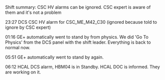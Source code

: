 Shift summary:
CSC HV alarms can be ignored. CSC expert is aware of them and it's not a problem

23:27 DCS CSC HV alarm for CSC_ME_M42_C30 (ignored because told to ignore by CSC expert)

01:16 GE+ automatically went to stand by from physics. We did 'Go To Physics' from the DCS panel with the shift leader.
Everything is back to normal now.

05:51 GE+ automatically went to stand by again.

06:12 HCAL DCS alarm, HBM04 is in Standby. HCAL DOC is informed. They are working on it.
